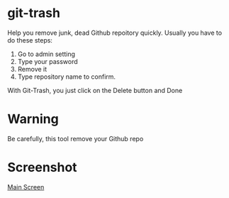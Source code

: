 git-trash
=========

Help you remove junk, dead Github repoitory quickly. Usually you have to
do these steps:

1. Go to admin setting
2. Type your password
3. Remove it
4. Type repository name to confirm.

With Git-Trash, you just click on the Delete button and Done

# Warning

Be carefully, this tool remove your Github repo

# Screenshot

[Main Screen](http://f.cl.ly/items/0J240h022k381n0X1n0e/Screen%20Shot%202014-09-19%20at%202.09.46%20AM.png "Git Trash")
